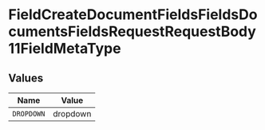 # FieldCreateDocumentFieldsFieldsDocumentsFieldsRequestRequestBody11FieldMetaType


## Values

| Name       | Value      |
| ---------- | ---------- |
| `DROPDOWN` | dropdown   |